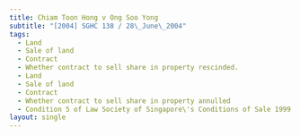 ```yaml
---
title: Chiam Toon Hong v Ong Soo Yong
subtitle: "[2004] SGHC 138 / 28\_June\_2004"
tags:
  - Land
  - Sale of land
  - Contract
  - Whether contract to sell share in property rescinded.
  - Land
  - Sale of land
  - Contract
  - Whether contract to sell share in property annulled
  - Condition 5 of Law Society of Singapore\'s Conditions of Sale 1999.
layout: single
---
```


